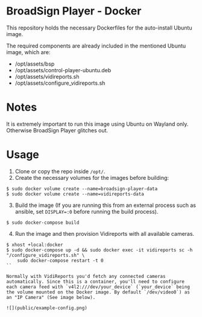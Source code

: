 # BroadSign Player - Docker

This repository holds the necessary Dockerfiles for the auto-install Ubuntu image.

The required components are already included in the mentioned Ubuntu image, which are:

* /opt/assets/bsp
* /opt/assets/control-player-ubuntu.deb
* /opt/assets/vidireports.sh
* /opt/assets/configure_vidireports.sh

# Notes

It is extremely important to run this image using Ubuntu on Wayland only. Otherwise BroadSign Player glitches out.

# Usage

1. Clone or copy the repo inside `/opt/`.
2. Create the necessary volumes for the images before building:

```
$ sudo docker volume create --name=broadsign-player-data
$ sudo docker volume create --name=vidireports-data
```

3. Build the image (If you are running this from an external process such as ansible, set `DISPLAY=:0` before running the build process). 

```
$ sudo docker-compose build
```

4. Run the image and then provision Vidireports with all available cameras.

```
$ xhost +local:docker
$ sudo docker-compose up -d && sudo docker exec -it vidireports sc -h "/configure_vidireports.sh" \
    sudo docker-compose restart -t 0
``

Normally with VidiReports you'd fetch any connected cameras automatically. Since this is a container, you'll need to configure each camera feed with `v4l2:///dev/your_device` (`your_device` being the volume mounted on the Docker image. By default `/dev/video0`) as an "IP Camera" (See image below).

![](public/example-config.png)
